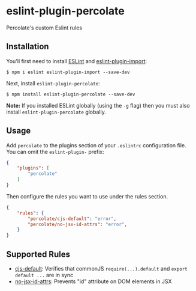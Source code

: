 # eslint-plugin-percolate

Percolate's custom Eslint rules

## Installation

You'll first need to install [ESLint](http://eslint.org) and [eslint-plugin-import](https://www.npmjs.com/package/eslint-plugin-import):

```
$ npm i eslint eslint-plugin-import --save-dev
```

Next, install `eslint-plugin-percolate`:

```
$ npm install eslint-plugin-percolate --save-dev
```

**Note:** If you installed ESLint globally (using the `-g` flag) then you must also install `eslint-plugin-percolate` globally.

## Usage

Add `percolate` to the plugins section of your `.eslintrc` configuration file. You can omit the `eslint-plugin-` prefix:

```json
{
    "plugins": [
        "percolate"
    ]
}
```


Then configure the rules you want to use under the rules section.

```json
{
    "rules": {
        "percolate/cjs-default": "error",
        "percolate/no-jsx-id-attrs": "error",
    }
}
```

## Supported Rules

* [cjs-default](docs/rules/cjs-default.md): Verifies that commonJS `require(...).default` and `export default ...` are in sync
* [no-jsx-id-attrs](docs/rules/no-jsx-id-attrs.md): Prevents "id" attribute on DOM elements in JSX
